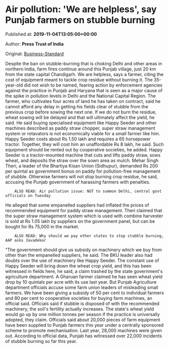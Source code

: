 
# Air pollution: 'We are helpless', say Punjab farmers on stubble burning

Published at: **2019-11-04T13:05:00+00:00**

Author: **Press Trust of India**

Original: [Business-Standard](https://www.business-standard.com/article/pti-stories/we-are-helpless-says-punjab-farmers-on-stubble-burning-119110401154_1.html)

Despite the ban on stubble-burning that is choking Delhi and other areas in northern India, farm fires continue around this Punjab village, just 20 km from the state capital Chandigarh.
We are helpless, says a farmer, citing the cost of equipment meant to tackle crop residue without burning it. The 35-year-old did not wish to be named, fearing action by enforcement agencies against the practice in Punjab and Haryana that is seen as a major cause of the spike in pollution levels in Delhi and the National Capital Region.
The farmer, who cultivates four acres of land he has taken on contract, said he cannot afford any delay in getting his fields clear of stubble from the previous crop before sowing the next one. If we do not burn the residue, wheat sowing will be delayed and that will ultimately affect the yield, he said.
He said buying specialised equipment like Happy Seeder and other machines described as paddy straw chopper, super straw management system or rotavators is not economically viable for a small farmer like him. Happy Seeder costs about Rs 1.50 lakh and requires a 65 horsepower tractor. Together, they will cost him an unaffordable Rs 8 lakh, he said. Such equipment should be rented out by cooperative societies, he added.
Happy Seeder is a tractor-mounted machine that cuts and lifts paddy straw, sows wheat, and deposits the straw over the sown area as mulch.
Mehar Singh Theri, a leader of the Bhartiya Kisan Union (Sidhupur), demanded Rs 200 per quintal as government bonus on paddy for pollution-free management of stubble. Otherwise farmers will not stop burning crop residue, he said, accusing the Punjab government of harassing farmers with penalties.

        ALSO READ: Air pollution issue: NGT to summon Delhi, central govt officials on Tuesday
      
He alleged that some empanelled suppliers had inflated the prices of recommended equipment for paddy straw management. Theri claimed that the super straw management system which is used with combine harvester is sold at Rs 1.05 lakh by suppliers on the government panel, but can be bought for Rs 75,000 in the market.

        ALSO READ: Why should we pay other states to stop stubble burning, AAP asks Javadekar
      
"The government should give us subsidy on machinery which we buy from other than the empanelled suppliers, he said.
The BKU leader also had doubts over the use of machinery like Happy Seeder. The constant use of Happy Seeder will bring down the wheat crop yield, and this has been witnessed in fields here, he said, a claim trashed by the state government's agriculture department.
A Gharuan farmer claimed he has seen wheat yield drop by 10 quintals per acre with its use last year. But Punjab Agriculture department officials accuse some farm union leaders of misleading small farmers. We have been giving a subsidy of 50 per cent to individual farmers and 80 per cent to cooperative societies for buying farm machines, an official said.
Officials said if stubble is disposed of with the recommended machinery, the soil's fertility actually increases. The state's wheat yield would go up by one million tonnes per season if the practice is universally adopted, they claim.
Officials said about 20,000 pieces of farm equipment have been supplied to Punjab farmers this year under a centrally sponsored scheme to promote mechanisation. Last year, 28,000 machines were given out. According to official data, Punjab has witnessed over 22,000 incidents of stubble burning so far this year.
